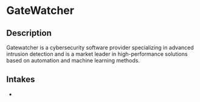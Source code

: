 # GateWatcher

## Description
Gatewatcher is a cybersecurity software provider specializing in advanced intrusion detection and is a market leader in high-performance solutions based on automation and machine learning methods. 

## Intakes
*
